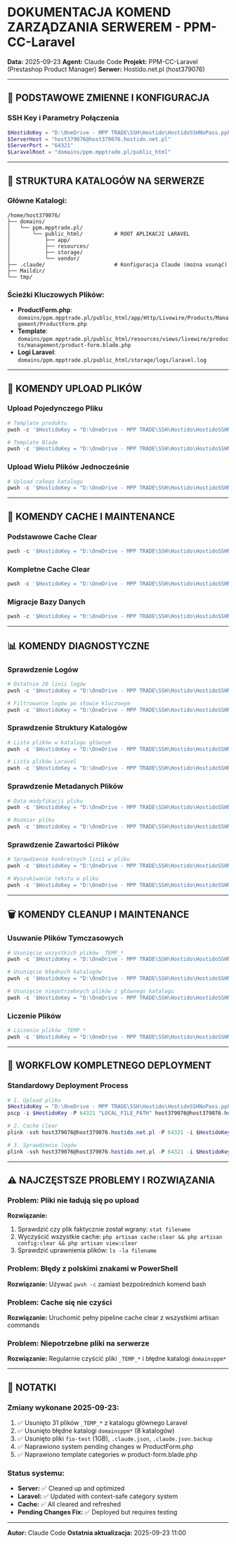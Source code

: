 # DOKUMENTACJA KOMEND ZARZĄDZANIA SERWEREM - PPM-CC-Laravel

**Data:** 2025-09-23
**Agent:** Claude Code
**Projekt:** PPM-CC-Laravel (Prestashop Product Manager)
**Serwer:** Hostido.net.pl (host379076)

---

## 🔑 PODSTAWOWE ZMIENNE I KONFIGURACJA

### SSH Key i Parametry Połączenia
```powershell
$HostidoKey = "D:\OneDrive - MPP TRADE\SSH\Hostido\HostidoSSHNoPass.ppk"
$ServerHost = "host379076@host379076.hostido.net.pl"
$ServerPort = "64321"
$LaravelRoot = "domains/ppm.mpptrade.pl/public_html"
```

---

## 📂 STRUKTURA KATALOGÓW NA SERWERZE

### Główne Katalogi:
```
/home/host379076/
├── domains/
│   └── ppm.mpptrade.pl/
│       └── public_html/          # ROOT APLIKACJI LARAVEL
│           ├── app/
│           ├── resources/
│           ├── storage/
│           └── vendor/
├── .claude/                      # Konfiguracja Claude (można usunąć)
├── Maildir/
└── tmp/
```

### Ścieżki Kluczowych Plików:
- **ProductForm.php**: `domains/ppm.mpptrade.pl/public_html/app/Http/Livewire/Products/Management/ProductForm.php`
- **Template**: `domains/ppm.mpptrade.pl/public_html/resources/views/livewire/products/management/product-form.blade.php`
- **Logi Laravel**: `domains/ppm.mpptrade.pl/public_html/storage/logs/laravel.log`

---

## 🚀 KOMENDY UPLOAD PLIKÓW

### Upload Pojedynczego Pliku
```powershell
# Template produktu
pwsh -c '$HostidoKey = "D:\OneDrive - MPP TRADE\SSH\Hostido\HostidoSSHNoPass.ppk"; pscp -i $HostidoKey -P 64321 "D:\OneDrive - MPP TRADE\Skrypty\PPM-CC-Laravel\app\Http\Livewire\Products\Management\ProductForm.php" host379076@host379076.hostido.net.pl:domains/ppm.mpptrade.pl/public_html/app/Http/Livewire/Products/Management/ProductForm.php'

# Template Blade
pwsh -c '$HostidoKey = "D:\OneDrive - MPP TRADE\SSH\Hostido\HostidoSSHNoPass.ppk"; pscp -i $HostidoKey -P 64321 "D:\OneDrive - MPP TRADE\Skrypty\PPM-CC-Laravel\resources\views\livewire\products\management\product-form.blade.php" host379076@host379076.hostido.net.pl:domains/ppm.mpptrade.pl/public_html/resources/views/livewire/products/management/product-form.blade.php'
```

### Upload Wielu Plików Jednocześnie
```powershell
# Upload całego katalogu
pwsh -c '$HostidoKey = "D:\OneDrive - MPP TRADE\SSH\Hostido\HostidoSSHNoPass.ppk"; pscp -r -i $HostidoKey -P 64321 "D:\OneDrive - MPP TRADE\Skrypty\PPM-CC-Laravel\app\*" host379076@host379076.hostido.net.pl:domains/ppm.mpptrade.pl/public_html/app/'
```

---

## 🧹 KOMENDY CACHE I MAINTENANCE

### Podstawowe Cache Clear
```powershell
pwsh -c '$HostidoKey = "D:\OneDrive - MPP TRADE\SSH\Hostido\HostidoSSHNoPass.ppk"; plink -ssh host379076@host379076.hostido.net.pl -P 64321 -i $HostidoKey -batch "cd domains/ppm.mpptrade.pl/public_html && php artisan view:clear && php artisan cache:clear"'
```

### Kompletne Cache Clear
```powershell
pwsh -c '$HostidoKey = "D:\OneDrive - MPP TRADE\SSH\Hostido\HostidoSSHNoPass.ppk"; plink -ssh host379076@host379076.hostido.net.pl -P 64321 -i $HostidoKey -batch "cd domains/ppm.mpptrade.pl/public_html && php artisan cache:clear && php artisan config:clear && php artisan view:clear && php artisan route:clear"'
```

### Migracje Bazy Danych
```powershell
pwsh -c '$HostidoKey = "D:\OneDrive - MPP TRADE\SSH\Hostido\HostidoSSHNoPass.ppk"; plink -ssh host379076@host379076.hostido.net.pl -P 64321 -i $HostidoKey -batch "cd domains/ppm.mpptrade.pl/public_html && php artisan migrate --force"'
```

---

## 📊 KOMENDY DIAGNOSTYCZNE

### Sprawdzenie Logów
```powershell
# Ostatnie 20 linii logów
pwsh -c '$HostidoKey = "D:\OneDrive - MPP TRADE\SSH\Hostido\HostidoSSHNoPass.ppk"; plink -ssh host379076@host379076.hostido.net.pl -P 64321 -i $HostidoKey -batch "cd domains/ppm.mpptrade.pl/public_html && tail -n 20 storage/logs/laravel.log"'

# Filtrowanie logów po słowie kluczowym
pwsh -c '$HostidoKey = "D:\OneDrive - MPP TRADE\SSH\Hostido\HostidoSSHNoPass.ppk"; plink -ssh host379076@host379076.hostido.net.pl -P 64321 -i $HostidoKey -batch "cd domains/ppm.mpptrade.pl/public_html && tail -n 30 storage/logs/laravel.log | grep context"'
```

### Sprawdzenie Struktury Katalogów
```powershell
# Lista plików w katalogu głównym
pwsh -c '$HostidoKey = "D:\OneDrive - MPP TRADE\SSH\Hostido\HostidoSSHNoPass.ppk"; plink -ssh host379076@host379076.hostido.net.pl -P 64321 -i $HostidoKey -batch "ls -la"'

# Lista plików Laravel
pwsh -c '$HostidoKey = "D:\OneDrive - MPP TRADE\SSH\Hostido\HostidoSSHNoPass.ppk"; plink -ssh host379076@host379076.hostido.net.pl -P 64321 -i $HostidoKey -batch "ls -la domains/ppm.mpptrade.pl/public_html/"'
```

### Sprawdzenie Metadanych Plików
```powershell
# Data modyfikacji pliku
pwsh -c '$HostidoKey = "D:\OneDrive - MPP TRADE\SSH\Hostido\HostidoSSHNoPass.ppk"; plink -ssh host379076@host379076.hostido.net.pl -P 64321 -i $HostidoKey -batch "stat domains/ppm.mpptrade.pl/public_html/app/Http/Livewire/Products/Management/ProductForm.php"'

# Rozmiar pliku
pwsh -c '$HostidoKey = "D:\OneDrive - MPP TRADE\SSH\Hostido\HostidoSSHNoPass.ppk"; plink -ssh host379076@host379076.hostido.net.pl -P 64321 -i $HostidoKey -batch "ls -la domains/ppm.mpptrade.pl/public_html/app/Http/Livewire/Products/Management/ProductForm.php"'
```

### Sprawdzenie Zawartości Plików
```powershell
# Sprawdzenie konkretnych linii w pliku
pwsh -c '$HostidoKey = "D:\OneDrive - MPP TRADE\SSH\Hostido\HostidoSSHNoPass.ppk"; plink -ssh host379076@host379076.hostido.net.pl -P 64321 -i $HostidoKey -batch "head -n 1290 domains/ppm.mpptrade.pl/public_html/app/Http/Livewire/Products/Management/ProductForm.php | tail -n 5"'

# Wyszukiwanie tekstu w pliku
pwsh -c '$HostidoKey = "D:\OneDrive - MPP TRADE\SSH\Hostido\HostidoSSHNoPass.ppk"; plink -ssh host379076@host379076.hostido.net.pl -P 64321 -i $HostidoKey -batch "grep \"context_categories\" domains/ppm.mpptrade.pl/public_html/app/Http/Livewire/Products/Management/ProductForm.php"'
```

---

## 🗑️ KOMENDY CLEANUP I MAINTENANCE

### Usuwanie Plików Tymczasowych
```powershell
# Usunięcie wszystkich plików _TEMP_*
pwsh -c '$HostidoKey = "D:\OneDrive - MPP TRADE\SSH\Hostido\HostidoSSHNoPass.ppk"; plink -ssh host379076@host379076.hostido.net.pl -P 64321 -i $HostidoKey -batch "cd domains/ppm.mpptrade.pl/public_html && rm -f _TEMP_*"'

# Usunięcie błędnych katalogów
pwsh -c '$HostidoKey = "D:\OneDrive - MPP TRADE\SSH\Hostido\HostidoSSHNoPass.ppk"; plink -ssh host379076@host379076.hostido.net.pl -P 64321 -i $HostidoKey -batch "rm -rf domainsppm*"'

# Usunięcie niepotrzebnych plików z głównego katalogu
pwsh -c '$HostidoKey = "D:\OneDrive - MPP TRADE\SSH\Hostido\HostidoSSHNoPass.ppk"; plink -ssh host379076@host379076.hostido.net.pl -P 64321 -i $HostidoKey -batch "rm -f fio-test .claude.json .claude.json.backup"'
```

### Liczenie Plików
```powershell
# Liczenie plików _TEMP_*
pwsh -c '$HostidoKey = "D:\OneDrive - MPP TRADE\SSH\Hostido\HostidoSSHNoPass.ppk"; plink -ssh host379076@host379076.hostido.net.pl -P 64321 -i $HostidoKey -batch "cd domains/ppm.mpptrade.pl/public_html && ls _TEMP_* | wc -l"'
```

---

## 🔧 WORKFLOW KOMPLETNEGO DEPLOYMENT

### Standardowy Deployment Process
```powershell
# 1. Upload pliku
$HostidoKey = "D:\OneDrive - MPP TRADE\SSH\Hostido\HostidoSSHNoPass.ppk"
pscp -i $HostidoKey -P 64321 "LOCAL_FILE_PATH" host379076@host379076.hostido.net.pl:domains/ppm.mpptrade.pl/public_html/REMOTE_PATH

# 2. Cache Clear
plink -ssh host379076@host379076.hostido.net.pl -P 64321 -i $HostidoKey -batch "cd domains/ppm.mpptrade.pl/public_html && php artisan view:clear && php artisan cache:clear"

# 3. Sprawdzenie logów
plink -ssh host379076@host379076.hostido.net.pl -P 64321 -i $HostidoKey -batch "cd domains/ppm.mpptrade.pl/public_html && tail -n 10 storage/logs/laravel.log"
```

---

## ⚠️ NAJCZĘSTSZE PROBLEMY I ROZWIĄZANIA

### Problem: Pliki nie ładują się po upload
**Rozwiązanie:**
1. Sprawdzić czy plik faktycznie został wgrany: `stat filename`
2. Wyczyścić wszystkie cache: `php artisan cache:clear && php artisan config:clear && php artisan view:clear`
3. Sprawdzić uprawnienia plików: `ls -la filename`

### Problem: Błędy z polskimi znakami w PowerShell
**Rozwiązanie:** Używać `pwsh -c` zamiast bezpośrednich komend bash

### Problem: Cache się nie czyści
**Rozwiązanie:** Uruchomić pełny pipeline cache clear z wszystkimi artisan commands

### Problem: Niepotrzebne pliki na serwerze
**Rozwiązanie:** Regularnie czyścić pliki `_TEMP_*` i błędne katalogi `domainsppm*`

---

## 📝 NOTATKI

### Zmiany wykonane 2025-09-23:
1. ✅ Usunięto 31 plików `_TEMP_*` z katalogu głównego Laravel
2. ✅ Usunięto błędne katalogi `domainsppm*` (8 katalogów)
3. ✅ Usunięto pliki `fio-test` (1GB), `.claude.json`, `.claude.json.backup`
4. ✅ Naprawiono system pending changes w ProductForm.php
5. ✅ Naprawiono template categories w product-form.blade.php

### Status systemu:
- **Server:** ✅ Cleaned up and optimized
- **Laravel:** ✅ Updated with context-safe category system
- **Cache:** ✅ All cleared and refreshed
- **Pending Changes Fix:** ✅ Deployed but requires testing

---

**Autor:** Claude Code
**Ostatnia aktualizacja:** 2025-09-23 11:00